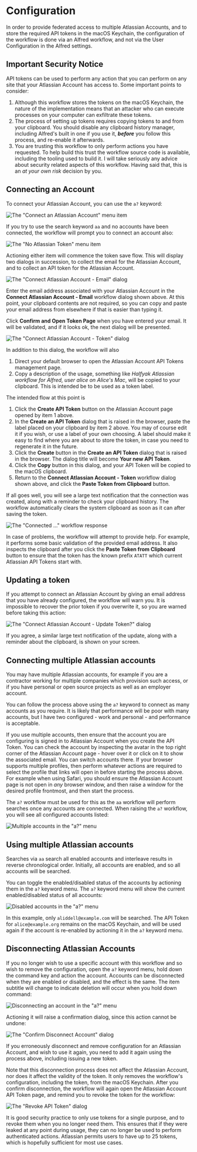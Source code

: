 # Configuration

In order to provide federated access to multiple Atlassian Accounts, and to
store the required API tokens in the macOS Keychain, the configuration of
the workflow is done via an Alfred workflow, and not via the User Configuration
in the Alfred settings.

## Important Security Notice

API tokens can be used to perform any action that you can perform on any
site that your Atlassian Account has access to. Some important points to
consider:

1. Although this workflow stores the tokens on the macOS Keychain, the
   nature of the implementation means that an attacker who can execute
   processes on your computer can exfiltrate these tokens.
2. The process of setting up tokens requires copying tokens to and from your
   clipboard. You should disable any clipboard history manager, including
   Alfred's built in one if you use it, _**before**_ you follow this process,
   and re-enable it afterwards.
3. You are trusting this workflow to only perform actions you have requested.
   To help build this trust the workflow source code is available, including
   the tooling used to build it. I will take seriously any advice about
   security related aspects of this workflow. Having said that, this is an
   _at your own risk_ decision by you.

## Connecting an Account

To connect your Atlassian Account, you can use the `a?` keyword:

![The "Connect an Atlassian Account" menu item](connect-account-menu.png)

If you try to use the search keyword `aa` and no accounts have been connected,
the workflow will prompt you to connect an account also:

![The "No Atlassian Token" menu item](no-atlassian-token-menu.png)

Actioning either item will commence the token save flow. This will display
two dialogs in succession, to collect the email for the Atlassian Account, and
to collect an API token for the Atlassian Account.

![The "Connect Atlassian Account - Email" dialog](connect-account-email.png)

Enter the email address associated with your Atlassian Account in the
**Connect Atlassian Account - Email** workflow dialog shown above. At this
point, your clipboard contents are not required, so you can copy and paste
your email address from elsewhere if that is easier than typing it.

Click **Confirm and Open Token Page** when you have entered your email. It will
be validated, and if it looks ok, the next dialog will be presented.

![The "Connect Atlassian Account - Token" dialog](connect-account-token.png)

In addition to this dialog, the workflow will also

1. Direct your default browser to open the Atlassian Account API Tokens
   management page.
2. Copy a description of the usage, something like _Halfyak Atlassian workflow
   for Alfred, user alice on Alice's Mac_, will be copied to your clipboard.
   This is intended be to be used as a token label.

The intended flow at this point is

1. Click the **Create API Token** button on the Atlassian Account page opened
   by item 1 above.
2. In the **Create an API Token** dialog that is raised in the browser, paste
   the label placed on your clipboard by item 2 above. You may of course
   edit it if you wish, or use a label of your own choosing. A label should
   make it easy to find where you are about to store the token, in case you
   need to regenerate it in the future.
3. Click the **Create** button in the **Create an API Token** dialog that is
   raised in the browser. The dialog title will become **Your new API Token**.
4. Click the **Copy** button in this dialog, and your API Token will be copied
   to the macOS clipboard.
5. Return to the **Connect Atlassian Account - Token** workflow dialog shown
   above, and click the **Paste Token from Clipboard** button.

If all goes well, you will see a large text notification that the connection
was created, along with a reminder to check your clipboard history. The
workflow automatically clears the system clipboard as soon as it can after
saving the token.

![The "Connected ..." workflow response](connected-response.png)

In case of problems, the workflow will attempt to provide help. For example,
it performs some basic validation of the provided email address. It also
inspects the clipboard after you click the **Paste Token from Clipboard**
button to ensure that the token has the known prefix `ATATT` which current
Atlassian API Tokens start with.

## Updating a token

If you attempt to connect an Atlassian Account by giving an email address
that you have already configured, the workflow will warn you. It is
impossible to recover the prior token if you overwrite it, so you are warned
before taking this action:

![The "Connect Atlassian Account - Update Token?" dialog](connect-account-update.png)

If you agree, a similar large text notification of the update, along with a
reminder about the clipboard, is shown on your screen.

## Connecting multiple Atlassian accounts

You may have multiple Atlassian accounts, for example if you are a
contractor working for multiple companies which provision such access, or if
you have personal or open source projects as well as an employer account.

You can follow the process above using the `a?` keyword to connect as many
accounts as you require. It is likely that performance will be poor with
many accounts, but I have two configured - work and personal - and
performance is acceptable.

If you use multiple accounts, then ensure that the account you are
configuring is signed in to Atlassian Account when you create the API Token.
You can check the account by inspecting the avatar in the top right corner
of the Atlassian Account page - hover over it or click on it to show the
associated email. You can switch accounts there. If your browser supports
multiple profiles, then perform whatever actions are required to select the
profile that links will open in before starting the process above. For
example when using Safari, you should ensure the Atlassian Account page is
not open in _any_ browser window, and then raise a window for the desired
profile frontmost, and then start the process.

The `a?` workflow must be used for this as the `aa` workflow will perform
searches once any accounts are connected. When raising the `a?` workflow,
you will see all configured accounts listed:

![Multiple accounts in the "a?" menu](multiple-accounts.png)

## Using multiple Atlassian accounts

Searches via `aa` search all enabled accounts and interleave results in
reverse chronological order. Initially, all accounts are enabled, and so all
accounts will be searched.

You can toggle the enabled/disabled status of the accounts by actioning them
in the `a?` keyword menu. The `a?` keyword menu will show the current
enabled/disabled status of all accounts:

![Disabled accounts in the "a?" menu](disabled-account.png)

In this example, only `aliddell@example.com` will be searched. The API Token
for `alice@example.org` remains on the macOS Keychain, and will be used
again if the account is re-enabled by actioning it in the `a?` keyword menu.

## Disconnecting Atlassian Accounts

If you no longer wish to use a specific account with this workflow and so
wish to remove the configuration, open the `a?` keyword menu, hold down the
command key and action the account. Accounts can be disconnected when they
are enabled or disabled, and the effect is the same. The item subtitle will
change to indicate deletion will occur when you hold down command:

![Disconnecting an account in the "a?" menu](disconnect-account-menu.png)

Actioning it will raise a confirmation dialog, since this action cannot be
undone:

![The "Confirm Disconnect Account" dialog](disconnect-account-dialog.png)

If you erroneously disconnect and remove configuration for an Atlassian
Account, and wish to use it again, you need to add it again using the process
above, including issuing a new token.

Note that this disconnection process does not affect the Atlassian Account, nor
does it affect the validity of the token. It only removes the workflow's
configuration, including the token, from the macOS Keychain. After you
confirm disconnection, the workflow will again open the Atlassian Account API
Token page, and remind you to revoke the token for the workflow:

![The "Revoke API Token" dialog](revoke-token-dialog.png)

It is good security practice to only use tokens for a single purpose, and to
revoke them when you no longer need them. This ensures that if they were
leaked at any point during usage, they can no longer be used to perform
authenticated actions. Atlassian permits users to have up to 25 tokens,
which is hopefully sufficient for most use cases.
